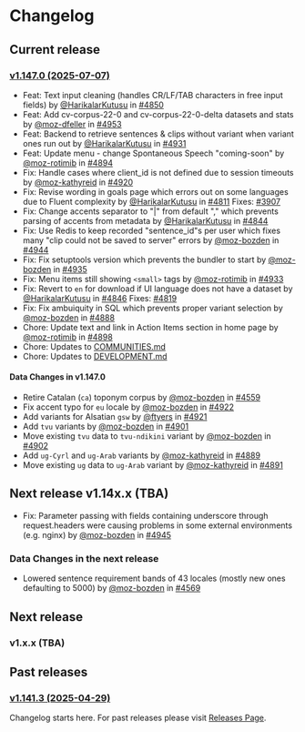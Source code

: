 # Changelog

## Current release

### [v1.147.0 (2025-07-07)](https://github.com/common-voice/common-voice/releases/tag/release-v1.147.0)

- Feat: Text input cleaning (handles CR/LF/TAB characters in free input fields) by [@HarikalarKutusu](https://github.com/HarikalarKutusu) in [#4850](https://github.com/common-voice/common-voice/pull/4850)
- Feat: Add cv-corpus-22-0 and cv-corpus-22-0-delta datasets and stats by [@moz-dfeller](https://github.com/moz-dfeller) in [#4953](https://github.com/common-voice/common-voice/pull/4953)
- Feat: Backend to retrieve sentences & clips without variant when variant ones run out by [@HarikalarKutusu](https://github.com/HarikalarKutusu) in [#4931](https://github.com/common-voice/common-voice/pull/4931)
- Feat: Update menu - change Spontaneous Speech "coming-soon" by [@moz-rotimib](https://github.com/moz-rotimib) in [#4894](https://github.com/common-voice/common-voice/pull/4894)
- Fix: Handle cases where client_id is not defined due to session timeouts by [@moz-kathyreid](https://github.com/moz-kathyreid) in [#4920](https://github.com/common-voice/common-voice/issues/4920)
- Fix: Revise wording in goals page which errors out on some languages due to Fluent complexity by [@HarikalarKutusu](https://github.com/HarikalarKutusu) in [#4811](https://github.com/common-voice/common-voice/pull/4811) Fixes: [#3907](https://github.com/common-voice/common-voice/issues/3907)
- Fix: Change accents separator to "|" from default "," which prevents parsing of accents from metadata by [@HarikalarKutusu](https://github.com/HarikalarKutusu) in [#4844](https://github.com/common-voice/common-voice/pull/4844)
- Fix: Use Redis to keep recorded "sentence_id"s per user which fixes many "clip could not be saved to server" errors by [@moz-bozden](https://github.com/moz-bozden) in [#4944](https://github.com/common-voice/common-voice/pull/4944)
- Fix: Fix setuptools version which prevents the bundler to start by [@moz-bozden](https://github.com/moz-bozden) in [#4935](https://github.com/common-voice/common-voice/pull/4935)
- Fix: Menu items still showing `<small>` tags by [@moz-rotimib](https://github.com/moz-rotimib) in [#4933](https://github.com/common-voice/common-voice/pull/4933)
- Fix: Revert to `en` for download if UI language does not have a dataset by [@HarikalarKutusu](https://github.com/HarikalarKutusu) in [#4846](https://github.com/common-voice/common-voice/pull/4846) Fixes: [#4819](https://github.com/common-voice/common-voice/issues/4819)
- Fix: Fix ambuiquity in SQL which prevents proper variant selection by [@moz-bozden](https://github.com/moz-bozden) in [#4888](https://github.com/common-voice/common-voice/pull/4888)
- Chore: Update text and link in Action Items section in home page by [@moz-rotimib](https://github.com/moz-rotimib) in [#4898](https://github.com/common-voice/common-voice/pull/4898)
- Chore: Updates to [COMMUNITIES.md](https://github.com/common-voice/common-voice/blob/main/docs/COMMUNITIES.md)
- Chore: Updates to [DEVELOPMENT.md](https://github.com/common-voice/common-voice/blob/main/docs/DEVELOPMENT.md)

#### Data Changes in v1.147.0

- Retire Catalan (`ca`) toponym corpus by [@moz-bozden](https://github.com/moz-bozden) in [#4559](https://github.com/common-voice/common-voice/pull/4959)
- Fix accent typo for `eu` locale by [@moz-bozden](https://github.com/moz-bozden) in [#4922](https://github.com/common-voice/common-voice/pull/4922)
- Add variants for Alsatian `gsw` by [@ftyers](https://github.com/ftyers) in [#4921](https://github.com/common-voice/common-voice/pull/4921)
- Add `tvu` variants by [@moz-bozden](https://github.com/moz-bozden) in [#4901](https://github.com/common-voice/common-voice/pull/4901)
- Move existing `tvu` data to `tvu-ndikini` variant by [@moz-bozden](https://github.com/moz-bozden) in [#4902](https://github.com/common-voice/common-voice/pull/4902)
- Add `ug-Cyrl` and `ug-Arab` variants by [@moz-kathyreid](https://github.com/moz-kathyreid) in [#4889](https://github.com/common-voice/common-voice/pull/4889)
- Move existing `ug` data to `ug-Arab` variant by [@moz-kathyreid](https://github.com/moz-kathyreid) in [#4891](https://github.com/common-voice/common-voice/pull/4891)

## Next release v1.14x.x (TBA)

- Fix: Parameter passing with fields containing underscore through request.headers were causing problems in some external environments (e.g. nginx) by [@moz-bozden](https://github.com/moz-bozden) in [#4945](https://github.com/common-voice/common-voice/pull/4945)

### Data Changes in the next release

- Lowered sentence requirement bands of 43 locales (mostly new ones defaulting to 5000) by [@moz-bozden](https://github.com/moz-bozden) in [#4569](https://github.com/common-voice/common-voice/pull/4969)

## Next release

### v1.x.x (TBA)

## Past releases

### [v1.141.3 (2025-04-29)](https://github.com/common-voice/common-voice/releases/tag/release-v1.141.3)

Changelog starts here. For past releases please visit [Releases Page](https://github.com/common-voice/common-voice/releases).
